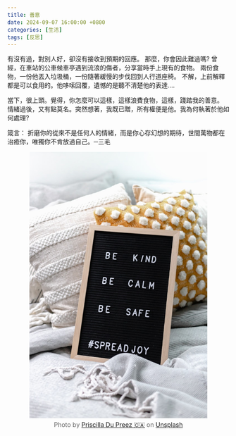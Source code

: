 ```yaml
---
title: 善意
date: 2024-09-07 16:00:00 +0800
categories: [生活]
tags: [反思]
---
```


有沒有過，對別人好，卻沒有接收到預期的回應。
那麼，你會因此難過嗎?
曾經，在車站的公車候車亭遇到流浪的傷者，分享當時手上現有的食物。
兩份食物，一份他丟入垃圾桶，一份隨著緩慢的步伐回到人行道座椅。
不解，上前解釋都是可以食用的。他哆嗦回覆，遺憾的是聽不清楚他的表達….

當下，很上頭。覺得，你怎麼可以這樣，這樣浪費食物，這樣，踐踏我的善意。
情緒過後，又有點莫名。突然想著，我既已贈，所有權便是他。我為何執著於他如何處理?

箴言：
折磨你的從來不是任何人的情緒，而是你心存幻想的期待，世間萬物都在治癒你，唯獨你不肯放過自己。─三毛

<div style="text-align: center;">
<img src="/assets/img/posts/20240907.jpg" alt="善意：贈與是一種無私" style="width: 80%; height: auto; display: block; margin: auto;" />
<p style="font-size: 14px; color: #666; margin-top: 6px;">
Photo by <a href="https://unsplash.com/@priscilladupreez?utm_content=creditCopyText&utm_medium=referral&utm_source=unsplash">Priscilla Du Preez 🇨🇦</a> on <a href="https://unsplash.com/photos/text-ZY3HxtmwAvE?utm_content=creditCopyText&utm_medium=referral&utm_source=unsplash">Unsplash</a>
</p>
</div>      
